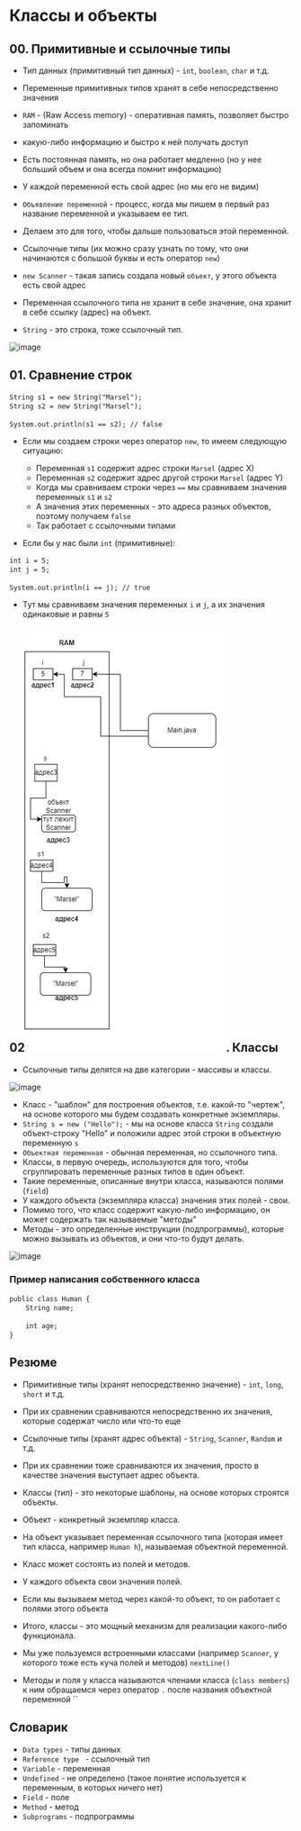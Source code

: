 # Классы и объекты

## 00. Примитивные и ссылочные типы

* Тип данных (примитивный тип данных) - `int`, `boolean`, `char` и т.д.
* Переменные примитивных типов хранят в себе непосредственно значения
* `RAM` - (Raw Access memory) - оперативная память, позволяет быстро запоминать
* какую-либо информацию и быстро к ней получать доступ
* Есть постоянная память, но она работает медленно (но у нее больший объем и она всегда помнит информацию)
* У каждой переменной есть свой адрес (но мы его не видим)
* `Объявление переменной` - процесс, когда мы пишем в первый раз название переменной и указываем ее тип.
* Делаем это для того, чтобы дальше пользоваться этой переменной.

* Ссылочные типы (их можно сразу узнать по тому, что они начинаются с большой буквы и есть оператор `new`)
* `new Scanner` - такая запись создала новый `объект`, у этого объекта есть свой адрес
* Переменная ссылочного типа не хранит в себе значение, она хранит в себе ссылку (адрес) на объект.
* `String` - это строка, тоже ссылочный тип.

![image](https://raw.githubusercontent.com/ait-tr/cohort36/main/basic_programming/lesson_06/img/1.png)

## 01. Сравнение строк

```
String s1 = new String("Marsel");
String s2 = new String("Marsel");

System.out.println(s1 == s2); // false
```

* Если мы создаем строки через оператор `new`, то имеем следующую ситуацию:
    * Переменная `s1` содержит адрес строки `Marsel` (адрес X)
    * Переменная `s2` содержит адрес другой строки `Marsel` (адрес Y)
    * Когда мы сравниваем строки через `==` мы сравниваем значения переменных `s1` и `s2`
    * А значения этих переменных - это адреса разных объектов, поэтому получаем `false`
    * Так работает с ссылочными типами

* Если бы у нас были `int` (примитивные):

```
int i = 5;
int j = 5;

System.out.println(i == j); // true
```

* Тут мы сравниваем значения переменных `i` и `j`, а их значения одинаковые и равны `5`

## 02![img.png](img/1.png). Классы

* Ссылочные типы делятся на две категории - массивы и классы.

![image](https://raw.githubusercontent.com/ait-tr/cohort36/main/basic_programming/lesson_06/img/2.png)


* Класс - "шаблон" для построения объектов, т.е. какой-то "чертеж", на основе которого мы будем создавать конкретные экземпляры.
* `String s = new ("Hello");` - мы на основе класса `String` создали объект-строку "Hello" и положили адрес этой строки в объектную переменную `s`
* `Объектная переменная` - обычная переменная, но ссылочного типа.
* Классы, в первую очередь, используются для того, чтобы сгруппировать переменные разных типов в один объект.
* Такие переменные, описанные внутри класса, называются полями (`field`)
* У каждого объекта (экземпляра класса) значения этих полей - свои.
* Помимо того, что класс содержит какую-либо информацию, он может содержать так называемые "методы"
* Методы - это определенные инструкции (подпрограммы), которые можно вызывать из объектов, и они что-то будут делать.

![image](https://raw.githubusercontent.com/ait-tr/cohort36/main/basic_programming/lesson_06/img/3.png)

### Пример написания собственного класса

```
public class Human {
    String name;

    int age;
}
```

## Резюме

* Примитивные типы (хранят непосредственно значение) - `int`, `long`, `short` и т.д.
* При их сравнении сравниваются непосредственно их значения, которые содержат число или что-то еще

* Ссылочные типы (хранят адрес объекта) - `String`, `Scanner`, `Random` и т.д.
* При их сравнении тоже сравниваются их значения, просто в качестве значения выступает адрес объекта.

* Классы (тип) - это некоторые шаблоны, на основе которых строятся объекты.
* Объект - конкретный экземпляр класса.
* На объект указывает переменная ссылочного типа (которая имеет тип класса, например `Human h`), называемая объектной переменной.
* Класс может состоять из полей и методов.
* У каждого объекта свои значения полей.
* Если мы вызываем метод через какой-то объект, то он работает с полями этого объекта
* Итого, классы - это мощный механизм для реализации какого-либо функционала.
* Мы уже пользуемся встроенными классами (например `Scanner`, у которого тоже есть куча полей и методов) `nextLine()`
* Методы и поля у класса называются членами класса (`class members`) к ним обращаемся через оператор `.` после названия объектной переменной
  ``
## Словарик

* `Data types` - типы данных
* `Reference type ` - ссылочный тип
* `Variable` - переменная
* `Undefined` - не определено (такое понятие используется к переменным, в которых ничего нет)
* `Field` - поле
* `Method` - метод
* `Subprograms` - подпрограммы

